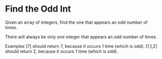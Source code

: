 # Find the Odd Int

Given an array of integers, find the one that appears an odd number of times.

There will always be only one integer that appears an odd number of times.

Examples
[7] should return 7, because it occurs 1 time (which is odd).
[1,1,2] should return 2, because it occurs 1 time (which is odd).